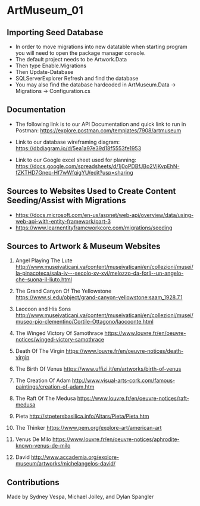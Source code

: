 # ArtMuseum_01
## Importing Seed Database

- In order to move migrations into new datatable when starting program you will need to open the package manager console.
- The default project needs to be Artwork.Data
- Then type Enable.Migrations
- Then Update-Database
- SQLServerExplorer Refresh and find the database
- You may also find the database hardcoded in ArtMuseum.Data -> Migrations -> Configuration.cs


## Documentation

- The following link is to our API Documentation and quick link to run in Postman:
https://explore.postman.com/templates/7908/artmuseum

- Link to our database wireframing diagram: 
https://dbdiagram.io/d/5ea1a97e39d18f5553fe1953

- Link to our Google excel sheet used for planning: 
https://docs.google.com/spreadsheets/d/1j0oPDBfJBo2VjKvpEhN-fZKTHD7Gnep-Hf7wWfqigYU/edit?usp=sharing


## Sources to Websites Used to Create Content Seeding/Assist with Migrations 

- https://docs.microsoft.com/en-us/aspnet/web-api/overview/data/using-web-api-with-entity-framework/part-3
- https://www.learnentityframeworkcore.com/migrations/seeding


## Sources to Artwork & Museum Websites
1. Angel Playing The Lute
http://www.museivaticani.va/content/museivaticani/en/collezioni/musei/la-pinacoteca/sala-iv---secolo-xv-xvi/melozzo-da-forli--un-angelo-che-suona-il-liuto.html

2. The Grand Canyon Of The Yellowstone
https://www.si.edu/object/grand-canyon-yellowstone:saam_1928.7.1

3. Laocoon and His Sons
http://www.museivaticani.va/content/museivaticani/en/collezioni/musei/museo-pio-clementino/Cortile-Ottagono/laocoonte.html

4. The Winged Victory Of Samothrace
https://www.louvre.fr/en/oeuvre-notices/winged-victory-samothrace

5. Death Of The Virgin
https://www.louvre.fr/en/oeuvre-notices/death-virgin

6. The Birth Of Venus
https://www.uffizi.it/en/artworks/birth-of-venus

7. The Creation Of Adam
http://www.visual-arts-cork.com/famous-paintings/creation-of-adam.htm

8. The Raft Of The Medusa
https://www.louvre.fr/en/oeuvre-notices/raft-medusa

9. Pieta
http://stpetersbasilica.info/Altars/Pieta/Pieta.htm

10. The Thinker
https://www.pem.org/explore-art/american-art

11. Venus De Milo
https://www.louvre.fr/en/oeuvre-notices/aphrodite-known-venus-de-milo

12. David
http://www.accademia.org/explore-museum/artworks/michelangelos-david/


## Contributions
Made by Sydney Vespa, Michael Jolley, and Dylan Spangler
